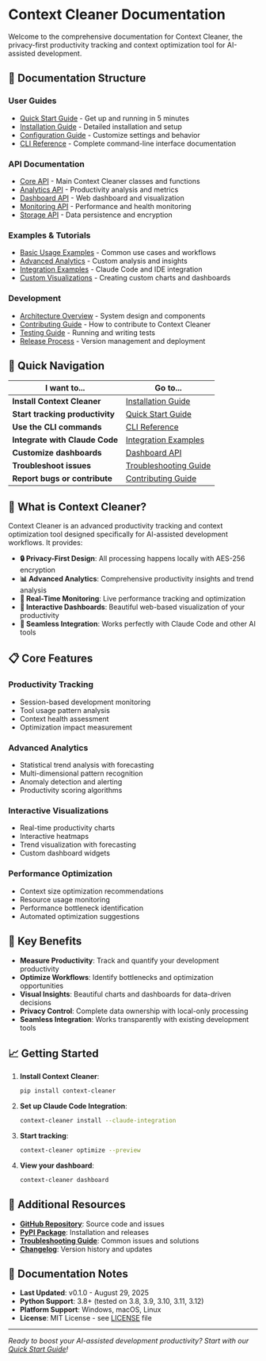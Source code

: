 # Context Cleaner Documentation

Welcome to the comprehensive documentation for Context Cleaner, the privacy-first productivity tracking and context optimization tool for AI-assisted development.

## 📖 Documentation Structure

### **User Guides**
- [Quick Start Guide](user-guide/quickstart.md) - Get up and running in 5 minutes
- [Installation Guide](user-guide/installation.md) - Detailed installation and setup
- [Configuration Guide](user-guide/configuration.md) - Customize settings and behavior
- [CLI Reference](user-guide/cli-reference.md) - Complete command-line interface documentation

### **API Documentation**
- [Core API](api/core.md) - Main Context Cleaner classes and functions
- [Analytics API](api/analytics.md) - Productivity analysis and metrics
- [Dashboard API](api/dashboard.md) - Web dashboard and visualization
- [Monitoring API](api/monitoring.md) - Performance and health monitoring
- [Storage API](api/storage.md) - Data persistence and encryption

### **Examples & Tutorials**
- [Basic Usage Examples](examples/basic-usage.md) - Common use cases and workflows
- [Advanced Analytics](examples/advanced-analytics.md) - Custom analysis and insights
- [Integration Examples](examples/integrations.md) - Claude Code and IDE integration
- [Custom Visualizations](examples/visualizations.md) - Creating custom charts and dashboards

### **Development**
- [Architecture Overview](development/architecture.md) - System design and components
- [Contributing Guide](development/contributing.md) - How to contribute to Context Cleaner
- [Testing Guide](development/testing.md) - Running and writing tests
- [Release Process](development/releases.md) - Version management and deployment

## 🚀 Quick Navigation

| I want to... | Go to... |
|---------------|----------|
| **Install Context Cleaner** | [Installation Guide](user-guide/installation.md) |
| **Start tracking productivity** | [Quick Start Guide](user-guide/quickstart.md) |
| **Use the CLI commands** | [CLI Reference](user-guide/cli-reference.md) |
| **Integrate with Claude Code** | [Integration Examples](examples/integrations.md) |
| **Customize dashboards** | [Dashboard API](api/dashboard.md) |
| **Troubleshoot issues** | [Troubleshooting Guide](../TROUBLESHOOTING.md) |
| **Report bugs or contribute** | [Contributing Guide](development/contributing.md) |

## 🎯 What is Context Cleaner?

Context Cleaner is an advanced productivity tracking and context optimization tool designed specifically for AI-assisted development workflows. It provides:

- **🔒 Privacy-First Design**: All processing happens locally with AES-256 encryption
- **📊 Advanced Analytics**: Comprehensive productivity insights and trend analysis
- **🚀 Real-Time Monitoring**: Live performance tracking and optimization
- **🎨 Interactive Dashboards**: Beautiful web-based visualization of your productivity
- **🔧 Seamless Integration**: Works perfectly with Claude Code and other AI tools

## 📋 Core Features

### **Productivity Tracking**
- Session-based development monitoring
- Tool usage pattern analysis
- Context health assessment
- Optimization impact measurement

### **Advanced Analytics**
- Statistical trend analysis with forecasting
- Multi-dimensional pattern recognition
- Anomaly detection and alerting
- Productivity scoring algorithms

### **Interactive Visualizations**
- Real-time productivity charts
- Interactive heatmaps
- Trend visualization with forecasting
- Custom dashboard widgets

### **Performance Optimization**
- Context size optimization recommendations
- Resource usage monitoring
- Performance bottleneck identification
- Automated optimization suggestions

## 🌟 Key Benefits

- **Measure Productivity**: Track and quantify your development productivity
- **Optimize Workflows**: Identify bottlenecks and optimization opportunities
- **Visual Insights**: Beautiful charts and dashboards for data-driven decisions
- **Privacy Control**: Complete data ownership with local-only processing
- **Seamless Integration**: Works transparently with existing development tools

## 📈 Getting Started

1. **Install Context Cleaner**:
   ```bash
   pip install context-cleaner
   ```

2. **Set up Claude Code Integration**:
   ```bash
   context-cleaner install --claude-integration
   ```

3. **Start tracking**:
   ```bash
   context-cleaner optimize --preview
   ```

4. **View your dashboard**:
   ```bash
   context-cleaner dashboard
   ```

## 🔗 Additional Resources

- **[GitHub Repository](https://github.com/context-cleaner/context-cleaner)**: Source code and issues
- **[PyPI Package](https://pypi.org/project/context-cleaner/)**: Installation and releases
- **[Troubleshooting Guide](../TROUBLESHOOTING.md)**: Common issues and solutions
- **[Changelog](../CHANGELOG.md)**: Version history and updates

## 📝 Documentation Notes

- **Last Updated**: v0.1.0 - August 29, 2025
- **Python Support**: 3.8+ (tested on 3.8, 3.9, 3.10, 3.11, 3.12)
- **Platform Support**: Windows, macOS, Linux
- **License**: MIT License - see [LICENSE](../LICENSE) file

---

*Ready to boost your AI-assisted development productivity? Start with our [Quick Start Guide](user-guide/quickstart.md)!*